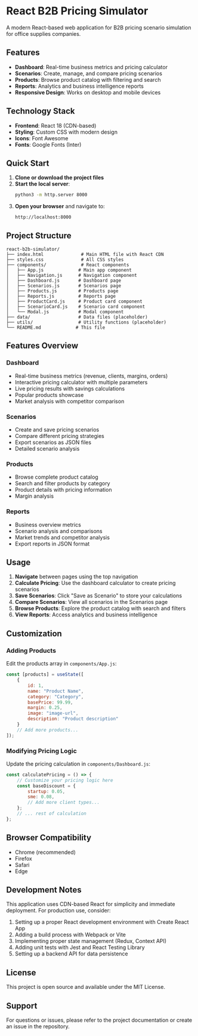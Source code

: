 # React B2B Pricing Simulator

A modern React-based web application for B2B pricing scenario simulation for office supplies companies.

## Features

- **Dashboard**: Real-time business metrics and pricing calculator
- **Scenarios**: Create, manage, and compare pricing scenarios
- **Products**: Browse product catalog with filtering and search
- **Reports**: Analytics and business intelligence reports
- **Responsive Design**: Works on desktop and mobile devices

## Technology Stack

- **Frontend**: React 18 (CDN-based)
- **Styling**: Custom CSS with modern design
- **Icons**: Font Awesome
- **Fonts**: Google Fonts (Inter)

## Quick Start

1. **Clone or download the project files**
2. **Start the local server**:
   ```bash
   python3 -m http.server 8000
   ```
3. **Open your browser** and navigate to:
   ```
   http://localhost:8000
   ```

## Project Structure

```
react-b2b-simulator/
├── index.html              # Main HTML file with React CDN
├── styles.css              # All CSS styles
├── components/             # React components
│   ├── App.js             # Main app component
│   ├── Navigation.js      # Navigation component
│   ├── Dashboard.js       # Dashboard page
│   ├── Scenarios.js       # Scenarios page
│   ├── Products.js        # Products page
│   ├── Reports.js         # Reports page
│   ├── ProductCard.js     # Product card component
│   ├── ScenarioCard.js    # Scenario card component
│   └── Modal.js           # Modal component
├── data/                  # Data files (placeholder)
├── utils/                 # Utility functions (placeholder)
└── README.md             # This file
```

## Features Overview

### Dashboard
- Real-time business metrics (revenue, clients, margins, orders)
- Interactive pricing calculator with multiple parameters
- Live pricing results with savings calculations
- Popular products showcase
- Market analysis with competitor comparison

### Scenarios
- Create and save pricing scenarios
- Compare different pricing strategies
- Export scenarios as JSON files
- Detailed scenario analysis

### Products
- Browse complete product catalog
- Search and filter products by category
- Product details with pricing information
- Margin analysis

### Reports
- Business overview metrics
- Scenario analysis and comparisons
- Market trends and competitor analysis
- Export reports in JSON format

## Usage

1. **Navigate** between pages using the top navigation
2. **Calculate Pricing**: Use the dashboard calculator to create pricing scenarios
3. **Save Scenarios**: Click "Save as Scenario" to store your calculations
4. **Compare Scenarios**: View all scenarios in the Scenarios page
5. **Browse Products**: Explore the product catalog with search and filters
6. **View Reports**: Access analytics and business intelligence

## Customization

### Adding Products
Edit the products array in `components/App.js`:

```javascript
const [products] = useState([
    {
        id: 1,
        name: "Product Name",
        category: "Category",
        basePrice: 99.99,
        margin: 0.25,
        image: "image-url",
        description: "Product description"
    }
    // Add more products...
]);
```

### Modifying Pricing Logic
Update the pricing calculation in `components/Dashboard.js`:

```javascript
const calculatePricing = () => {
    // Customize your pricing logic here
    const baseDiscount = {
        startup: 0.05,
        sme: 0.08,
        // Add more client types...
    };
    // ... rest of calculation
};
```

## Browser Compatibility

- Chrome (recommended)
- Firefox
- Safari
- Edge

## Development Notes

This application uses CDN-based React for simplicity and immediate deployment. For production use, consider:

1. Setting up a proper React development environment with Create React App
2. Adding a build process with Webpack or Vite
3. Implementing proper state management (Redux, Context API)
4. Adding unit tests with Jest and React Testing Library
5. Setting up a backend API for data persistence

## License

This project is open source and available under the MIT License.

## Support

For questions or issues, please refer to the project documentation or create an issue in the repository.
